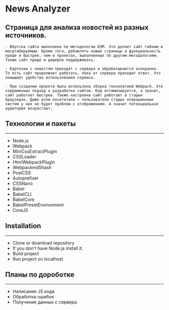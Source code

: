 # News Analyzer

## Страница для анализа новостей из разных источников.


    - Вёртска сайта выполнена по методологии БЭМ. Это делает сайт гибким и масштабируемым. Кроме того, добавлять новые страницы и функциальность проще и быстрее, чем в проектах, выполненных по другим методологиям. Также сайт проще и дешевле поддерживать.

    - Карточки с новостям приходят с сервера и обрабатываются асихронно. То есть сайт продолжает работать, пока от сервера приходит ответ. Это повышает удобство использования сервиса.

    - При создании проекта была использона сборка технологией Webpack. Это современных подход к разработке сайтов. Код оптимизируется, а значит, сайт работает быстрее. Также настроена сайт работает в старых браузерах. Даже если посетители — пользователи старых операционных систем у них не будет проблем с отображением. А значит потенциальная аудитория возрастает.

## Технологии и пакеты
------------------
- Node.js
- Webpack
- MiniCssExtractPlugin
- CSSLoader
- HtmlWebpackPlugin
- Webpackmd5hash
- PostCSS
- Autoprefixer
- CSSNano
- Babel
- BabelCLI
- BabelCore
- BabelPresetEnvironment
- CoreJS

## Installation
----------------
- Clone or download repository
- If you don't have Node.js install it.
- Build project 
- Run project on localhost 

## Планы по дороботке
----------------
- Написание JS кода
- Обработка ошибок
- Получение данных с сервера